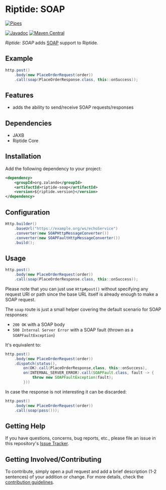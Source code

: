 # Riptide: SOAP

[![Pipes](../docs/soap.jpg)](https://pixabay.com/photos/soap-bubble-bubble-frozen-bubble-1975227/)

[![Javadoc](https://www.javadoc.io/badge/org.zalando/riptide-soap.svg)](http://www.javadoc.io/doc/org.zalando/riptide-soap)
[![Maven Central](https://img.shields.io/maven-central/v/org.zalando/riptide-soap.svg)](https://maven-badges.herokuapp.com/maven-central/org.zalando/riptide-soap)

*Riptide: SOAP* adds [SOAP](https://en.wikipedia.org/wiki/SOAP) support to Riptide.

## Example

```java
http.post()
    .body(new PlaceOrderRequest(order))
    .call(soap(PlaceOrderResponse.class, this::onSuccess));
```

## Features

- adds the ability to send/receive SOAP requests/responses

## Dependencies

- JAXB
- Riptide Core

## Installation

Add the following dependency to your project:

```xml
<dependency>
    <groupId>org.zalando</groupId>
    <artifactId>riptide-soap</artifactId>
    <version>${riptide.version}</version>
</dependency>
```

## Configuration

```java
Http.builder()
    .baseUrl("https://example.org/ws/echoService")
    .converter(new SOAPHttpMessageConverter())
    .converter(new SOAPFaultHttpMessageConverter())
    .build();
```

## Usage

```java
http.post()
    .body(new PlaceOrderRequest(order))
    .call(soap(PlaceOrderResponse.class, this::onSuccess));
```

Please note that you can just use `Http#post()` without specifying any request URI or path since
the base URL itself is already enough to make a SOAP request.

The `soap` route is just a small helper covering the default scenario for SOAP responses:

- `200 OK` with a SOAP body
- `500 Internal Server Error` with a SOAP fault (thrown as a `SOAPFaultException`)

It's equivalent to:

```java
http.post()
    .body(new PlaceOrderRequest(order))
    .dispatch(status(),
        on(OK).call(PlaceOrderResponse,class, this::onSuccess),
        on(INTERNAL_SERVER_ERROR).call(SOAPFault.class, fault -> {
            throw new SOAPFaultException(fault);
        }))
```

In case the response is not interesting it can be discarded:

```java
http.post()
    .body(new PlaceOrderRequest(order))
    .call(soap(pass()));
```

## Getting Help

If you have questions, concerns, bug reports, etc., please file an issue in this repository's [Issue Tracker](../../../../issues).

## Getting Involved/Contributing

To contribute, simply open a pull request and add a brief description (1-2 sentences) of your addition or change. For
more details, check the [contribution guidelines](../.github/CONTRIBUTING.md).
